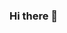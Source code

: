 ### Hi there 👋

<!--
**fairofif/fairofif** is a ✨ _special_ ✨ repository because its `README.md` (this file) appears on your GitHub profile.

Here are some ideas to get you started:

- 🔭 I’m currently student at Bandung Institute of Technology
- 🌱 I’m interested in Artificial Intelligence
- 👯 I’m looking to collaborate on Developer Student Club
- 📷 Follow me on Instagram: @fairofif
- 📫 How to reach me: (line id) rofiffairuzhawary
-->
